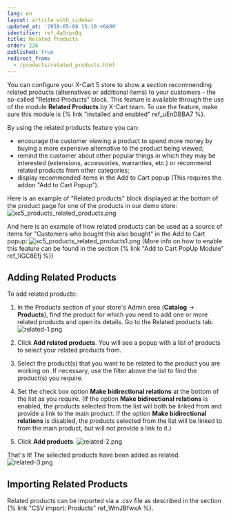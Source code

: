 ```yaml
---
lang: en
layout: article_with_sidebar
updated_at: '2018-05-08 15:10 +0400'
identifier: ref_4a5rpsQq
title: Related Products
order: 226
published: true
redirect_from:
  - /products/related_products.html
---
```

You can configure your X-Cart 5 store to show a section recommending related products (alternatives or additional items) to your customers - the so-called "Related Products" block. This feature is available through the use of the module **Related Products** by X-Cart team. To use the feature, make sure this module is {% link "installed and enabled" ref_uEnDBBA7 %}.

By using the related products feature you can: 
* encourage the customer viewing a product to spend more money by buying a more expensive alternative to the product being viewed;
* remind the customer about other popular things in which they may be interested (extensions, accessories, warranties, etc.) or recommend related products from other categories; 
* display recommended items in the Add to Cart popup (This requires the addon "Add to Cart Popup").

Here is an example of "Related products" block displayed at the bottom of the product page for one of the products in our demo store:
![xc5_products_related_products.png]({{site.baseurl}}/attachments/ref_4a5rpsQq/xc5_products_related_products.png)

And here is an example of how related products can be used as a source of items for "Customers who bought this also bought" in the Add to Cart popup:
![xc5_products_related_products1.png]({{site.baseurl}}/attachments/ref_4a5rpsQq/xc5_products_related_products1.png)
(More info on how to enable this feature can be found in the section {% link "Add to Cart PopUp Module" ref_1iGC8Efj %})

## Adding Related Products
To add related products:

1. In the Products section of your store's Admin area (**Catalog** -> **Products**), find the product for which you need to add one or more related products and open its details. Go to the Related products tab.
  ![related-1.png]({{site.baseurl}}/attachments/ref_4a5rpsQq/related-1.png)

2. Click **Add related products**. You will see a popup with a list of products to select your related products from.

3. Select the product(s) that you want to be related to the product you are working on. If necessary, use the filter above the list to find the product(s) you require.

4. Set the check box option **Make bidirectional relations** at the bottom of the list as you require. (If the option **Make bidirectional relations** is enabled, the products selected from the list will both be linked from and provide a link to the main product. If the option **Make bidirectional relations** is disabled, the products selected from the list will be linked to from the main product, but will not provide a link to it.)   

5. Click **Add products**.
  ![related-2.png]({{site.baseurl}}/attachments/ref_4a5rpsQq/related-2.png)

That's it! The selected products have been added as related.
  ![related-3.png]({{site.baseurl}}/attachments/ref_4a5rpsQq/related-3.png)

## Importing Related Products
Related products can be imported via a .csv file as described in the section {% link "CSV import: Products" ref_WmJBfwxA %}.

